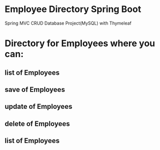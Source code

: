 # Employee Directory Spring Boot
Spring MVC CRUD Database Project(MySQL) with Thymeleaf

# Directory for Employees where you can:
## list of Employees
## save of Employees
## update of Employees
## delete of Employees
## list of Employees




